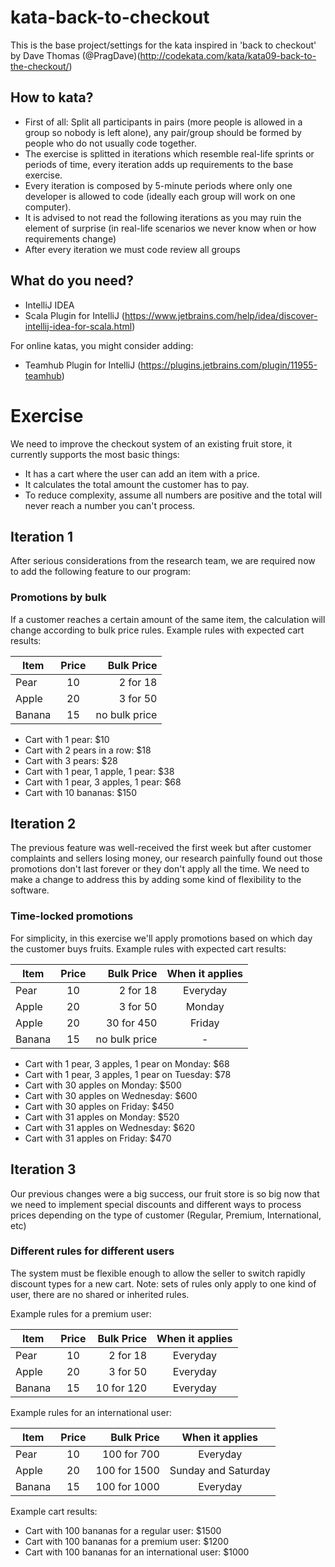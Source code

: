 # kata-back-to-checkout
This is the base project/settings for the kata inspired in 'back to checkout' by Dave Thomas (@PragDave)(http://codekata.com/kata/kata09-back-to-the-checkout/)

## How to kata?
- First of all: Split all participants in pairs (more people is allowed in a group so nobody is left alone), any pair/group should be formed by people who do not usually code together.
- The exercise is splitted in iterations which resemble real-life sprints or periods of time, every iteration adds up requirements to the base exercise.
- Every iteration is composed by 5-minute periods where only one developer is allowed to code (ideally each group will work on one computer).
- It is advised to not read the following iterations as you may ruin the element of surprise (in real-life scenarios we never know when or how requirements change)
- After every iteration we must code review all groups
## What do you need?
- IntelliJ IDEA
- Scala Plugin for IntelliJ (https://www.jetbrains.com/help/idea/discover-intellij-idea-for-scala.html)

For online katas, you might consider adding:
- Teamhub Plugin for IntelliJ (https://plugins.jetbrains.com/plugin/11955-teamhub)
# Exercise
We need to improve the checkout system of an existing fruit store, it currently supports the most basic things:
- It has a cart where the user can add an item with a price.
- It calculates the total amount the customer has to pay.
- To reduce complexity, assume all numbers are positive and the total will never reach a number you can't process.
## Iteration 1
After serious considerations from the research team, we are required now to add the following feature to our program:
### Promotions by bulk
If a customer reaches a certain amount of the same item, the calculation will change according to bulk price rules.
Example rules with expected cart results:

| Item   |      Price      |  Bulk Price |
|----------|:-------------:|------:|
| Pear |  10 | 2 for 18 |
| Apple |    20   |   3 for 50 |
| Banana | 15 |    no bulk price |

- Cart with 1 pear: $10
- Cart with 2 pears in a row: $18
- Cart with 3 pears: $28
- Cart with 1 pear, 1 apple, 1 pear: $38
- Cart with 1 pear, 3 apples, 1 pear: $68
- Cart with 10 bananas: $150
## Iteration 2
The previous feature was well-received the first week but after customer complaints and sellers losing money, our research
painfully found out those promotions don't last forever or they don't apply all the time. We need to make a change to address
this by adding some kind of flexibility to the software.
### Time-locked promotions
For simplicity, in this exercise we'll apply promotions based on which day the customer buys fruits.
Example rules with expected cart results:

| Item   |      Price      |  Bulk Price |  When it applies |
|----------|:-------------:|------:|:-------------:|
| Pear  |    10 | 2 for 18 | Everyday|
| Apple |    20   |   3 for 50   |Monday|
| Apple |    20   |   30 for 450 |Friday|
| Banana |   15   | no bulk price |-|

- Cart with 1 pear, 3 apples, 1 pear on Monday: $68
- Cart with 1 pear, 3 apples, 1 pear on Tuesday: $78
- Cart with 30 apples on Monday: $500
- Cart with 30 apples on Wednesday: $600
- Cart with 30 apples on Friday: $450
- Cart with 31 apples on Monday: $520
- Cart with 31 apples on Wednesday: $620
- Cart with 31 apples on Friday: $470
## Iteration 3
Our previous changes were a big success, our fruit store is so big now that we need to implement special discounts and
different ways to process prices depending on the type of customer (Regular, Premium, International, etc)
### Different rules for different users
The system must be flexible enough to allow the seller to switch rapidly discount types for a new cart. Note: sets of
rules only apply to one kind of user, there are no shared or inherited rules.

Example rules for a premium user:

| Item   |      Price      |  Bulk Price |  When it applies |
|----------|:-------------:|------:|:-------------:|
| Pear  |    10 | 2 for 18 | Everyday|
| Apple |    20   |   3 for 50   |Everyday|
| Banana |   15   | 10 for 120 |Everyday|

Example rules for an international user:

| Item   |      Price      |  Bulk Price |  When it applies |
|----------|:-------------:|------:|:-------------:|
| Pear  |    10 | 100 for 700 | Everyday|
| Apple |    20   | 100 for 1500   |Sunday and Saturday|
| Banana |   15   | 100 for 1000 |Everyday|

Example cart results:
- Cart with 100 bananas for a regular user: $1500
- Cart with 100 bananas for a premium user: $1200
- Cart with 100 bananas for an international user: $1000